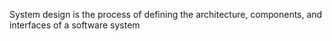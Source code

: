 System design is the process of defining the architecture, components, and interfaces of a software system
